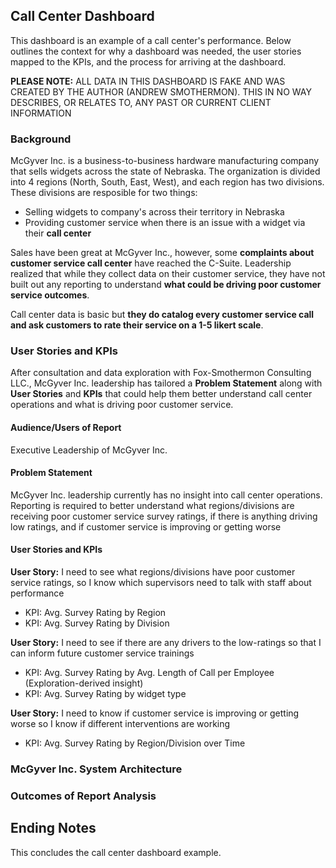 ## Call Center Dashboard

This dashboard is an example of a call center's performance. Below outlines the context for why a dashboard was needed, the user stories mapped to the KPIs, and the process for arriving at the dashboard. 

**PLEASE NOTE:** ALL DATA IN THIS DASHBOARD IS FAKE AND WAS CREATED BY THE AUTHOR (ANDREW SMOTHERMON). THIS IN NO WAY DESCRIBES, OR RELATES TO, ANY PAST OR CURRENT CLIENT INFORMATION

### Background

McGyver Inc. is a business-to-business hardware manufacturing company that sells widgets across the state of Nebraska. The organization is divided into 4 regions (North, South, East, West), and each region has two divisions. These divisions are resposible for two things:

* Selling widgets to company's across their territory in Nebraska
* Providing customer service when there is an issue with a widget via their **call center**

Sales have been great at McGyver Inc., however, some **complaints about customer service call center** have reached the C-Suite. Leadership realized that while they collect data on their customer service, they have not built out any reporting to understand **what could be driving poor customer service outcomes**.

Call center data is basic but **they do catalog every customer service call and ask customers to rate their service on a 1-5 likert scale**.

### User Stories and KPIs

After consultation and data exploration with Fox-Smothermon Consulting LLC., McGyver Inc. leadership has tailored a **Problem Statement** along with **User Stories** and **KPIs** that could help them better understand call center operations and what is driving poor customer service. 

#### Audience/Users of Report
Executive Leadership of McGyver Inc. 

#### Problem Statement

McGyver Inc. leadership currently has no insight into call center operations. Reporting is required to better understand what regions/divisions are receiving poor customer service survey ratings, if there is anything driving low ratings, and if customer service is improving or getting worse

#### User Stories and KPIs

**User Story:** I need to see what regions/divisions have poor customer service ratings, so I know which supervisors need to talk with staff about performance
* KPI: Avg. Survey Rating by Region 
* KPI: Avg. Survey Rating by Division

**User Story:** I need to see if there are any drivers to the low-ratings so that I can inform future customer service trainings 
* KPI: Avg. Survey Rating by Avg. Length of Call per Employee (Exploration-derived insight)
* KPI: Avg. Survey Rating by widget type

**User Story:** I need to know if customer service is improving or getting worse so I know if different interventions are working
* KPI: Avg. Survey Rating by Region/Division over Time

### McGyver Inc. System Architecture


### Outcomes of Report Analysis

## Ending Notes
This concludes the call center dashboard example. 
